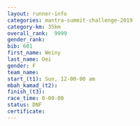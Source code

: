 ```yaml
---
layout: runner-info 
categories: mantra-summit-challenge-2019 
category-km: 35km 
overall_rank:  9999
gender_rank: 
bib: 601
first_name: Weiny
last_name: Oei
gender: F
team_name: 
start_(t1): Sun, 12-00-00 am
mbah_kamad_(t2): 
finish_(t3): 
race_time: 0-00-00
status: DNF
certificate: 
---
```

